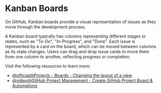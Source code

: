 # Kanban Boards

On GitHub, Kanban boards provide a visual representation of issues as they move through the development process.

A Kanban board typically has columns representing different stages or states, such as "To-Do", "In-Progress", and "Done". Each issue is represented by a card on the board, which can be moved between columns as its state changes. Users can drag and drop issue cards to move them from one column to another, reflecting progress or completion.

Visit the following resources to learn more:

- [@official@Projects - Boards - Changing the layout of a view](https://docs.github.com/en/issues/planning-and-tracking-with-projects/customizing-views-in-your-project/changing-the-layout-of-a-view)
- [@video@GitHub Project Management - Create GitHub Project Board & Automations](https://www.youtube.com/watch?v=oPQgFxHcjAw)